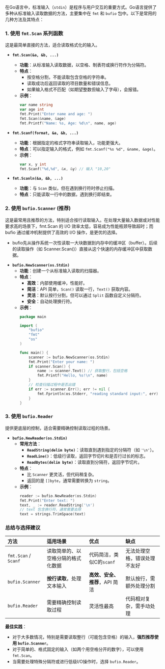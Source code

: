 在Go语言中，标准输入（`stdin`）是程序与用户交互的重要方式。Go语言提供了多种从标准输入读取数据的方法，主要集中在 `fmt` 和 `bufio` 包中。以下是常用的几种方法及其特点：

### 1. 使用 `fmt.Scan` 系列函数

这是最简单直接的方法，适合读取格式化的输入。

*   **`fmt.Scan(&a, &b, ...)`**
    *   **功能**：从标准输入读取数据，以空格、制表符或换行符作为分隔符。
    *   **特点**：
        *   按空格分割，不能读取包含空格的字符串。
        *   读取成功后返回读取的项目数量和错误信息。
        *   如果输入格式不匹配（如期望整数但输入了字母），会报错。
    *   **示例**：
        ```go
        var name string
        var age int
        fmt.Print("Enter name and age: ")
        fmt.Scan(&name, &age)
        fmt.Printf("Name: %s, Age: %d\n", name, age)
        ```

*   **`fmt.Scanf(format, &a, &b, ...)`**
    *   **功能**：根据指定的格式字符串读取输入，功能更强大。
    *   **特点**：可以指定输入的格式，例如 `fmt.Scanf("%s %d", &name, &age)`。
    *   **示例**：
        ```go
        var x, y int
        fmt.Scanf("%d,%d", &x, &y) // 输入 "10,20"
        ```

*   **`fmt.Scanln(&a, &b, ...)`**
    *   **功能**：与 `Scan` 类似，但在遇到换行符时停止扫描。
    *   **特点**：只能读取一行中的数据，遇到换行即结束。

### 2. 使用 `bufio.Scanner` (推荐)

这是最常用且推荐的方法，特别适合按行读取输入。在处理大量输入数据或对性能要求高的场景下，fmt.Scan 的 I/O 效率太低，容易成为性能瓶颈导致超时；而 bufio 通过缓冲机制提供了高效的 I/O 操作，是更优的选择。
-  bufio先从操作系统一次性读取一大块数据到内存中的缓冲区（buffer）。后续的读取操作（如 Scanner.Scan()）直接从这个快速的内存缓冲区中获取数据。

*   **`bufio.NewScanner(os.Stdin)`**
    *   **功能**：创建一个从标准输入读取的扫描器。
    *   **特点**：
        *   **高效**：内部使用缓冲，性能好。
        *   **简洁**：API 简单，`Scan()` 读取一行，`Text()` 获取内容。
        *   **灵活**：默认按行分割，但可以通过 `Split` 函数自定义分隔符。
        *   **安全**：自动处理换行符。
    *   **示例**：
        ```go
        package main

        import (
            "bufio"
            "fmt"
            "os"
        )

        func main() {
            scanner := bufio.NewScanner(os.Stdin)
            fmt.Print("Enter your name: ")
            if scanner.Scan() {
                name := scanner.Text() // 获取整行，包括空格
                fmt.Printf("Hello, %s!\n", name)
            }
            // 检查扫描过程中是否出错
            if err := scanner.Err(); err != nil {
                fmt.Fprintln(os.Stderr, "reading standard input:", err)
            }
        }
        ```

### 3. 使用 `bufio.Reader`

提供更底层的控制，适合需要精确控制读取过程的场景。

*   **`bufio.NewReader(os.Stdin)`**
    *   **常用方法**：
        *   **`ReadString(delim byte)`**：读取直到遇到指定的分隔符（如 `'\n'`）。
        *   **`ReadLine()`**：低级行读取，返回字节切片和是否行过长的标志。
        *   **`ReadBytes(delim byte)`**：读取直到分隔符，返回字节切片。
    *   **特点**：
        *   比 `Scanner` 更灵活，但代码稍复杂。
        *   返回的是 `[]byte`，通常需要转换为 `string`。
    *   **示例**：
        ```go
        reader := bufio.NewReader(os.Stdin)
        fmt.Print("Enter text: ")
        text, _ := reader.ReadString('\n')
        // text 包含换行符，通常需要去除
        text = strings.TrimSpace(text)
        ```

### 总结与选择建议

| 方法 | 适用场景 | 优点 | 缺点 |
| :--- | :--- | :--- | :--- |
| `fmt.Scan` / `Scanf` | 读取简单的、以空格分隔的格式化数据 | 代码简洁，类似C的`scanf` | 无法处理空格，错误处理不友好 |
| `bufio.Scanner` | **按行读取**，处理文本输入 | **高效、安全、推荐**，API 简洁 | 默认按行，需额外处理分割 |
| `bufio.Reader` | 需要精确控制读取过程 | 灵活性最高 | 代码相对复杂，需手动处理 |

**最佳实践**：
*   对于大多数情况，特别是需要读取整行（可能包含空格）的输入，**强烈推荐使用 `bufio.Scanner`**。
*   对于简单的、格式固定的输入（如两个用空格分开的数字），可以使用 `fmt.Scan`。
*   当需要处理特殊分隔符或进行低级I/O操作时，选择 `bufio.Reader`。